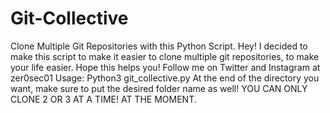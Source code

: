 # Git-Collective
Clone Multiple Git Repositories with this Python Script.
Hey! I decided to make this script to make it easier to clone multiple git repositories, to make your life easier. Hope this helps you!
Follow me on Twitter and Instagram at zer0sec01
Usage: Python3 git_collective.py
At the end of the directory you want, make sure to put the desired folder name as well!
YOU CAN ONLY CLONE 2 OR 3 AT A TIME! AT THE MOMENT.
